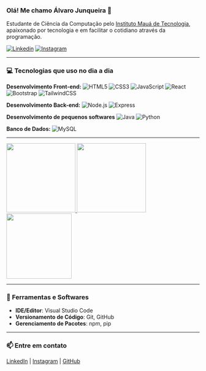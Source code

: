 ### Olá! Me chamo Álvaro Junqueira 👋
Estudante de Ciência da Computação pelo [Instituto Mauá de Tecnologia](https://maua.br), apaixonado por tecnologia e em facilitar o cotidiano através da programação.

[![Linkedin](https://img.shields.io/badge/LinkedIn-0077B5?style=for-the-badge&logo=linkedin&logoColor=white)](https://www.linkedin.com/in/alvaro-junqueira-16b58b277?utm_source=share&utm_campaign=share_via&utm_content=profile&utm_medium=android_app)
[![Instagram](https://img.shields.io/badge/Instagram-E4405F?style=for-the-badge&logo=instagram&logoColor=white)](https://instagram.com/alvarojnq)

---

### 💻 Tecnologias que uso no dia a dia

**Desenvolvimento Front-end:**
![HTML5](https://img.shields.io/badge/-HTML5-E34F26?style=for-the-badge&logo=html5&logoColor=white)
![CSS3](https://img.shields.io/badge/-CSS3-1572B6?style=for-the-badge&logo=css3)
![JavaScript](https://img.shields.io/badge/-JavaScript-F7DF1E?style=for-the-badge&logo=javascript&logoColor=black)
![React](https://img.shields.io/badge/-React-61DAFB?style=for-the-badge&logo=react&logoColor=black)
![Bootstrap](https://img.shields.io/badge/Bootstrap-563D7C?style=for-the-badge&logo=bootstrap&logoColor=white)
![TailwindCSS](https://img.shields.io/badge/-TailwindCSS-38B2AC?style=for-the-badge&logo=tailwindcss&logoColor=white)


**Desenvolvimento Back-end:**
![Node.js](https://img.shields.io/badge/-Node.js-339933?style=for-the-badge&logo=node.js&logoColor=white)
![Express](https://img.shields.io/badge/-Express.js-000000?style=for-the-badge&logo=express&logoColor=white)

**Desenvolvimento de pequenos softwares**
![Java](https://img.shields.io/badge/-Java-007396?style=for-the-badge&logo=java)
![Python](https://img.shields.io/badge/-Python-3776AB?style=for-the-badge&logo=python&logoColor=white)

**Banco de Dados:**
![MySQL](https://img.shields.io/badge/-MySQL-4479A1?style=for-the-badge&logo=mysql&logoColor=white)

---

<div>
  <a href="https://github.com/alvarojnq1">
    <img height="180em" src="https://github-readme-stats.vercel.app/api?username=alvarojnq1&show_icons=true&theme=tokyonight&include_all_commits=true"/>
  </a>
  <a href="https://github.com/alvarojnq1">
    <img height="180em" src="https://github-readme-stats.vercel.app/api/top-langs/?username=alvarojnq1&layout=compact&langs_count=16&theme=dark"/>
  </a>
  <a href="https://github.com/alvarojnq1">
    <img height="170em" src="https://streak-stats.demolab.com/?user=alvarojnq1&theme=dark"/>
  </a>
</div>


---

### 🔧 Ferramentas e Softwares

- **IDE/Editor**: Visual Studio Code
- **Versionamento de Código**: Git, GitHub
- **Gerenciamento de Pacotes**: npm, pip

---

### 📫 Entre em contato

[LinkedIn](https://www.linkedin.com/in/alvaro-junqueira-16b58b277?utm_source=share&utm_campaign=share_via&utm_content=profile&utm_medium=android_app) | [Instagram](https://instagram.com/alvarojnq) | [GitHub](https://github.com/alvarojnq1)
